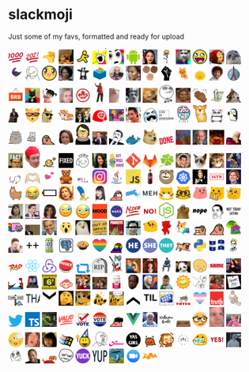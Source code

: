 # slackmoji

Just some of my favs, formatted and ready for upload

<img src="1000.png" alt="1000" width="30"/> <img src="2021.png" alt="2021" width="30"/> <img src="50-percent-thumb.png" alt="50-percent-thumb" width="30"/> <img src="ahhh.gif" alt="ahhh" width="30"/> <img src="aim-away.png" alt="aim-away" width="30"/> <img src="all-the-things.jpg" alt="all-the-things" width="30"/> <img src="amazing.gif" alt="amazing" width="30"/> <img src="android.png" alt="android" width="30"/> <img src="aoc.jpg" alt="alexandria ocasio-cortez" width="30"/> <img src="awesome-dance.gif" alt="awesome-dance" width="30"/> <img src="awesome-possum.png" alt="awesome-possum" width="30"/> <img src="awesome.png" alt="awesome" width="30"/> <img src="awkward-monkey-look.gif" alt="awkward-monkey-look" width="30"/> <img src="awkward-seal.jpg" alt="awkward-seal" width="30"/> <img src="aww-yiss.gif" alt="aww-yiss" width="30"/> <img src="aww.png" alt="aww" width="30"/> <img src="awwwww.png" alt="awwwww" width="30"/> <img src="ayanna-pressley.jpg" alt="ayanna pressley" width="30"/> <img src="badger.gif" alt="badger" width="30"/> <img src="ballot.png" alt="ballot" width="30"/> <img src="bern.png" alt="bern" width="30"/> <img src="beyonce.png" alt="beyonce" width="30"/> <img src="blm-fists.png" alt="blm-fists" width="30"/> <img src="blm.png" alt="blm" width="30"/> <img src="blob-kitty-cat.gif" alt="blob-kitty-cat" width="30"/> <img src="blob-sun.gif" alt="blob-sun" width="30"/> <img src="bob-ross.png" alt="bob-ross" width="30"/> <img src="boston.png" alt="boston" width="30"/> <img src="brb.gif" alt="brb" width="30"/> <img src="business-cat.jpg" alt="business-cat" width="30"/> <img src="bye.gif" alt="bye" width="30"/> <img src="can-you-not.png" alt="can-you-not" width="30"/> <img src="canada-eh.jpg" alt="canada-eh" width="30"/> <img src="carlton.gif" alt="carlton" width="30"/> <img src="cat-jam.gif" alt="cat-jam" width="30"/> <img src="cat-omg.gif" alt="cat-omg" width="30"/> <img src="cat-typing.gif" alt="cat-typing" width="30"/> <img src="challenge-accepted.png" alt="challenge-accepted" width="30"/> <img src="chrissy-teigen-yikes.gif" alt="chrissy-teigen-yikes" width="30"/> <img src="clap-all.gif" alt="clap-all" width="30"/> <img src="clippy.gif" alt="clippy" width="30"/> <img src="confused_dog.gif" alt="confused_dog" width="30"/> <img src="confused-travolta.gif" alt="confused-travolta" width="30"/> <img src="cool-cat.png" alt="cool-cat" width="30"/> <img src="cool-doge.gif" alt="cool-doge" width="30"/> <img src="corgi-twins.png" alt="corgi-twins" width="30"/> <img src="corgis-running.gif" alt="corgis-running" width="30"/> <img src="cozy-party.gif" alt="" width="30"/> <img src="crazy-cat-lady.jpg" alt="crazy-cat-lady" width="30"/> <img src="crying-kim.jpg" alt="crying-kim" width="30"/> <img src="cryz.png" alt="cryz" width="30"/> <img src="css-is-awesome.png" alt="css-is-awesome" width="30"/> <img src="cuteness-overload.jpg" alt="cuteness-overload" width="30"/> <img src="dancing-corgi.gif" alt="dancing-corgi" width="30"/> <img src="dancing-panda.gif" alt="dancing-panda" width="30"/> <img src="dancing-penguin.gif" alt="dancing-penguin" width="30"/> <img src="dancing-pusheen.gif" alt="dancing-pusheen" width="30"/> <img src="dead-ipod.png" alt="dead ipod" width="30"/> <img src="deal-with-it.gif" alt="deal-with-it" width="30"/> <img src="debbie-down.png" alt="debbie-down" width="30"/> <img src="dissent.png" alt="dissent" width="30"/> <img src="do-it-live.jpg" alt="do-it-live" width="30"/> <img src="do-not-want.png" alt="do-not-want" width="30"/> <img src="docker.png" alt="docker logo" width="30"/> <img src="doge.png" alt="doge" width="30"/> <img src="done.jpg" alt="done" width="30"/> <img src="dramatic-chipmunk.png" alt="dramatic-chipmunk" width="30"/> <img src="ed-markey.jpg" alt="ed markey" width="30"/> <img src="elmo-fire.gif" alt="elmo-fire" width="30"/> <img src="face-palm.png" alt="face-palm" width="30"/> <img src="facts.png" alt="dwight saying fact" width="30"/> <img src="fellow-kids.png" alt="fellow-kids" width="30"/> <img src="fist-shake.gif" alt="fist-shake" width="30"/> <img src="fixed.png" alt="" width="30"/> <img src="fomo.jpg" alt="fomo" width="30"/> <img src="friday-rebecca-black.png" alt="friday-rebecca-black" width="30"/> <img src="get-well-soon.jpg" alt="get-well-soon" width="30"/> <img src="git.png" alt="git" width="30"/> <img src="gitlab.png" alt="gitlab logo" width="30"/> <img src="good-luck.png" alt="good-luck" width="30"/> <img src="groundhog-day.png" alt="groundhog-day" width="30"/> <img src="grumpy-cat.png" alt="grumpy-cat" width="30"/> <img src="happy-cat.jpg" alt="happy-cat" width="30"/> <img src="harriet-the-spy.jpg" alt="harriet-the-spy" width="30"/> <img src="head-into-wall.gif" alt="head-into-wall" width="30"/> <img src="heart-hands.gif" alt="heart-hands" width="30"/> <img src="hearts-flow.gif" alt="hearts-flow" width="30"/> <img src="hug-bear.gif" alt="hug-bear" width="30"/> <img src="i-voted.png" alt="i-voted" width="30"/> <img src="instagram.png" alt="instagram logo" width="30"/> <img src="java.png" alt="java logo" width="30"/> <img src="javascript.png" alt="javascript logo" width="30"/> <img src="jinx-owe-me-a-coke.png" alt="jinx, owe me a coke" width="30"/> <img src="keytar-bear.png" alt="keytar-bear" width="30"/> <img src="kubernetes.png" alt="kubernetes logo" width="30"/> <img src="leo-toast.gif" alt="leo-toast" width="30"/> <img src="lgtm.png" alt="let's get it merged" width="30"/> <img src="liz-warren.jpg" alt="elizabeth warren" width="30"/> <img src="llama.gif" alt="llama" width="30"/> <img src="lolsob.png" alt="" width="30"/> <img src="low-battery.gif" alt="" width="30"/> <img src="lucille-bluth-wink.png" alt="lucille bluth winking" width="30"/> <img src="marge.png" alt="marge simpson" width="30"/> <img src="marie-kondo.png" alt="marie kondo" width="30"/> <img src="mask-parrot.gif" alt="mask-parrot" width="30"/> <img src="massachusetts.png" alt="" width="30"/> <img src="meh.png" alt="meh" width="30"/> <img src="meow-mask.png" alt="" width="30"/> <img src="meow-nerd.png" alt="" width="30"/> <img src="meow-party.gif" alt="" width="30"/> <img src="meow-pizza.png" alt="" width="30"/> <img src="meow-wow.png" alt="" width="30"/> <img src="meredith.png" alt="meredith from the office" width="30"/> <img src="michael-scott-no.png" alt="michael-scott-no" width="30"/> <img src="michelle.png" alt="michelle" width="30"/> <img src="mild-panic-intensifies.gif" alt="mild-panic intensifies" width="30"/> <img src="mild-panic.jpg" alt="mild-panic" width="30"/> <img src="mood.png" alt="" width="30"/> <img src="nasa.png" alt="nasa logo" width="30"/> <img src="nice.png" alt="nice" width="30"/> <img src="no.png" alt="no" width="30"/> <img src="nodejs.png" alt="node js" width="30"/> <img src="nom.gif" alt="nom" width="30"/> <img src="nope.png" alt="nope" width="30"/> <img src="not-bad-obama.png" alt="not-bad-obama" width="30"/> <img src="not-today-satan.png" alt="not-today-satan" width="30"/> <img src="nyan-cat.gif" alt="nyan-cat" width="30"/> <img src="obama-mic-drop.png" alt="obama dropping the mic" width="30"/> <img src="obama.jpg" alt="obama" width="30"/> <img src="oh-wow.gif" alt="oh-wow" width="30"/> <img src="orly.png" alt="orly owl" width="30"/> <img src="out-of-office.jpg" alt="out-of-office" width="30"/> <img src="panic-kermit.gif" alt="panic-kermit" width="30"/> <img src="parasite.png" alt="parasite" width="30"/> <img src="party-blob.gif" alt="party-blob" width="30"/> <img src="party-cat.gif" alt="party-cat" width="30"/> <img src="party-corgi.gif" alt="party-corgi" width="30"/> <img src="party-parrot-coffee.gif" alt="party-parrot-coffee" width="30"/> <img src="party-parrot.gif" alt="party-parrot" width="30"/> <img src="party-wfh.gif" alt="party-wfh" width="30"/> <img src="php-ceo.png" alt="php ceo" width="30"/> <img src="plus-plus.png" alt="plus-plus" width="30"/> <img src="polar-seltzer.jpg" alt="polar-seltzer" width="30"/> <img src="postgres.png" alt="" width="30"/> <img src="poutine.png" alt="poutine" width="30"/> <img src="pride-heart.png" alt="pride heart" width="30"/> <img src="pride-parrot.png" alt="pride parrot" width="30"/> <img src="pronoun-he.png" alt="" width="30"/> <img src="pronoun-she.png" alt="" width="30"/> <img src="pronoun-they.png" alt="" width="30"/> <img src="pug-run.png" alt="running pug" width="30"/> <img src="python.png" alt="" width="30"/> <img src="quebec.png" alt="quebec flag" width="30"/> <img src="queen-rbg.png" alt="queen-rbg" width="30"/> <img src="rad.png" alt="rad" width="30"/> <img src="react.png" alt="react" width="30"/> <img src="redux.png" alt="redux" width="30"/> <img src="reset.png" alt="reset button" width="30"/> <img src="retweet.png" alt="retweet button" width="30"/> <img src="rip.png" alt="rip tombstone" width="30"/> <img src="rocker-cat.gif" alt="rocker-cat" width="30"/> <img src="rosie.png" alt="rosie" width="30"/> <img src="russian-doll.jpg" alt="russian-doll" width="30"/> <img src="sad-keanu.gif" alt="sad-keanu" width="30"/> <img src="sad-panda.png" alt="sad-panda" width="30"/> <img src="sads.png" alt="sads" width="30"/> <img src="same.jpg" alt="same" width="30"/> <img src="self-high-five.gif" alt="self-high-five" width="30"/> <img src="shipitparrot.png" alt="ship it parrot" width="30"/> <img src="siren.png" alt="siren" width="30"/> <img src="six-feet.png" alt="six-feet" width="30"/> <img src="smh.gif" alt="shaking-my-head" width="30"/> <img src="so-excited-kristen-wiig.gif" alt="so-excited-kristen-wiig" width="30"/> <img src="so-excited-so-scared-kristen-wiig.gif" alt="so-excited-so-scared-kristen-wiig" width="30"/> <img src="spindrift.png" alt="spindrift seltzer" width="30"/> <img src="stanley.png" alt="stanley from the office" width="30"/> <img src="stonks.png" alt="stonks" width="30"/> <img src="success-kid.png" alt="success-kid" width="30"/> <img src="sunshine.gif" alt="sunshine" width="30"/> <img src="table-flip.png" alt="table-flip" width="30"/> <img src="target-lady.jpg" alt="target-lady" width="30"/> <img src="thank-you-note.jpg" alt="thank-you" width="30"/> <img src="thank-you.gif" alt="thank-you" width="30"/> <img src="thanks.gif" alt="thanks" width="30"/> <img src="that-down-arrow.gif" alt="that-down-arrow" width="30"/> <img src="thinking-rotating.gif" alt="thinking-rotating" width="30"/> <img src="this-is-fine-melt.gif" alt="this-is-fine-melt" width="30"/> <img src="this-is-fine.gif" alt="this-is-fine" width="30"/> <img src="this-is-fine.png" alt="this-is-fine" width="30"/> <img src="this-up-arrow.gif" alt="this-up-arrow" width="30"/> <img src="til.png" alt="today i learned" width="30"/> <img src="toilet-paper.png" alt="toilet-paper" width="30"/> <img src="totes-ma-goats.gif" alt="totes-ma-goats" width="30"/> <img src="trans-heart.png" alt="trans-heart" width="30"/> <img src="truth.png" alt="truth" width="30"/> <img src="try-not-to-cry.gif" alt="try-not-to-cry" width="30"/> <img src="twitter.png" alt="twitter" width="30"/> <img src="typescript.png" alt="typescript logo" width="30"/> <img src="typing.gif" alt="typing" width="30"/> <img src="valid.png" alt="" width="30"/> <img src="vote.jpg" alt="vote" width="30"/> <img src="vote.png" alt="vote" width="30"/> <img src="vr-party-parrot.png" alt="vr party parrot" width="30"/> <img src="vue.png" alt="vue" width="30"/> <img src="wat.gif" alt="wat" width="30"/> <img src="welcome-back.png" alt="welcome-back" width="30"/> <img src="welcome-mat.jpg" alt="welcome-mat" width="30"/> <img src="well-actually.png" alt="well-actually" width="30"/> <img src="what-blink.gif" alt="what-blink" width="30"/> <img src="what-could-go-wrong.png" alt="what-could-go-wrong" width="30"/> <img src="whewph.gif" alt="whewph" width="30"/> <img src="whoa.png" alt="whoa" width="30"/> <img src="why-not-both.png" alt="why-not-both" width="30"/> <img src="windows.png" alt="windows logo" width="30"/> <img src="wizard.png" alt="wizard" width="30"/> <img src="y-u-no.png" alt="y-u-no" width="30"/> <img src="yaaaas.png" alt="yaaaas" width="30"/> <img src="yas-girl.png" alt="yas-girl" width="30"/> <img src="yay-blob.gif" alt="yay-blob" width="30"/> <img src="yay-clap.gif" alt="yay-clap" width="30"/> <img src="yay-rainbow.gif" alt="yay-rainbow" width="30"/> <img src="yes-sign.png" alt="yes-sign" width="30"/> <img src="yes.jpg" alt="yes" width="30"/> <img src="yesss-kit.gif" alt="yesss-kit" width="30"/> <img src="yey.png" alt="yey" width="30"/> <img src="yo-dawg.png" alt="yo-dawg" width="30"/> <img src="you-got-it-dude.gif" alt="you-got-it-dude" width="30"/> <img src="youve-got-to-be-kidding.png" alt="youve-got-to-be-kidding" width="30"/> <img src="yuck.png" alt="" width="30"/> <img src="yup.png" alt="yup" width="30"/> <img src="zero-fucks-given.png" alt="zero-fucks-given" width="30"/> <img src="zoom-logo.png" alt="zoom logo" width="30"/> <img src="zoom.jpg" alt="zoom old tv show logo" width="30"/>
